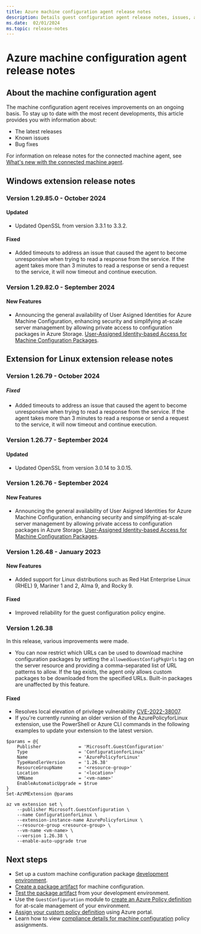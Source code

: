 ```yaml
---
title: Azure machine configuration agent release notes
description: Details guest configuration agent release notes, issues, and frequently asked questions.
ms.date:  02/01/2024
ms.topic: release-notes
---
```

# Azure machine configuration agent release notes

## About the machine configuration agent

The machine configuration agent receives improvements on an ongoing basis. To stay up to date with
the most recent developments, this article provides you with information about:

- The latest releases
- Known issues
- Bug fixes

For information on release notes for the connected machine agent, see
[What's new with the connected machine agent][01].

## Windows extension release notes

### Version 1.29.85.0 - October 2024

#### Updated

- Updated OpenSSL from version 3.3.1 to 3.3.2.

#### Fixed

- Added timeouts to address an issue that caused the agent to become unresponsive when
  trying to read a response from the service. If the agent takes more than 3 minutes to
  read a response or send a request to the service, it will now timeout and continue
  execution.

### Version 1.29.82.0 - September 2024

#### New Features

- Announcing the general availability of User Asigned Identities for Azure Machine Configuration, enhancing security and simplifying at-scale server management by allowing private access to configuration packages in Azure Storage.
 [User-Assigned Identity-based Access for Machine Configuration Packages][11].


## Extension for Linux extension release notes

### Version 1.26.79 - October 2024

##### Fixed

- Added timeouts to address an issue that caused the agent to become unresponsive when
  trying to read a response from the service. If the agent takes more than 3 minutes to
  read a response or send a request to the service, it will now timeout and continue
  execution.

### Version 1.26.77 - September 2024

#### Updated

- Updated OpenSSL from version 3.0.14 to 3.0.15.

### Version 1.26.76 - September 2024

#### New Features

- Announcing the general availability of User Asigned Identities for Azure Machine Configuration, enhancing security and simplifying at-scale server management by allowing private access to configuration packages in Azure Storage.
 [User-Assigned Identity-based Access for Machine Configuration Packages][04].

### Version 1.26.48 - January 2023

#### New Features

- Added support for Linux distributions such as Red Hat Enterprise Linux (RHEL) 9, Mariner 1 and 2, Alma 9, and Rocky 9.

#### Fixed

- Improved reliability for the guest configuration policy engine.

### Version 1.26.38

In this release, various improvements were made.

- You can now restrict which URLs can be used to download machine configuration packages by setting
  the `allowedGuestConfigPkgUrls` tag on the server resource and providing a comma-separated list of
  URL patterns to allow. If the tag exists, the agent only allows custom packages to be
  downloaded from the specified URLs. Built-in packages are unaffected by this feature.

#### Fixed

- Resolves local elevation of privilege vulnerability [CVE-2022-38007][03].
- If you're currently running an older version of the AzurePolicyforLinux extension, use the
  PowerShell or Azure CLI commands in the following examples to update your extension to the latest
  version.

```azurepowershell-interactive
$params = @{
    Publisher              = 'Microsoft.GuestConfiguration'
    Type                   = 'ConfigurationforLinux'
    Name                   = 'AzurePolicyforLinux'
    TypeHandlerVersion     = '1.26.38'
    ResourceGroupName      = '<resource-group>'
    Location               = '<location>'
    VMName                 = '<vm-name>'
    EnableAutomaticUpgrade = $true
}
Set-AzVMExtension @params
```

```azurecli
az vm extension set \
    --publisher Microsoft.GuestConfiguration \
    --name ConfigurationforLinux \
    --extension-instance-name AzurePolicyforLinux \
    --resource-group <resource-group> \
    --vm-name <vm-name> \
    --version 1.26.38 \
    --enable-auto-upgrade true
```

## Next steps

- Set up a custom machine configuration package [development environment][04].
- [Create a package artifact][05] for machine configuration.
- [Test the package artifact][06] from your development environment.
- Use the `GuestConfiguration` module to [create an Azure Policy definition][07] for at-scale
  management of your environment.
- [Assign your custom policy definition][08] using Azure portal.
- Learn how to view [compliance details for machine configuration][09] policy assignments.

<!-- Reference link definitions -->
[01]: /azure/azure-arc/servers/agent-release-notes
[03]: https://msrc.microsoft.com/update-guide/vulnerability/CVE-2022-38007
[04]: ../how-to/develop-custom-package/1-set-up-authoring-environment.md
[05]: ../how-to/develop-custom-package/2-create-package.md
[06]: ../how-to/develop-custom-package/3-test-package.md
[07]: ../how-to/create-policy-definition.md
[08]: ../../policy/assign-policy-portal.md
[09]: ../../policy/how-to/determine-non-compliance.md
[10]: https://msrc.microsoft.com/update-guide/vulnerability/CVE-2024-38098
[11]: https://techcommunity.microsoft.com/blog/azuregovernanceandmanagementblog/user-assigned-identity-based-access-for-machine-configuration-packages-%E2%80%93-general/4305594
